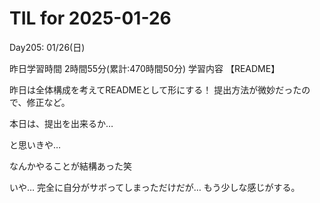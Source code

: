 # TIL for 2025-01-26
Day205: 01/26(日)

昨日学習時間 2時間55分(累計:470時間50分)
学習内容 【README】

昨日は全体構成を考えてREADMEとして形にする！
提出方法が微妙だったので、修正など。

本日は、提出を出来るか…

と思いきや…

なんかやることが結構あった笑

いや…
完全に自分がサボってしまっただけだが…
もう少しな感じがする。